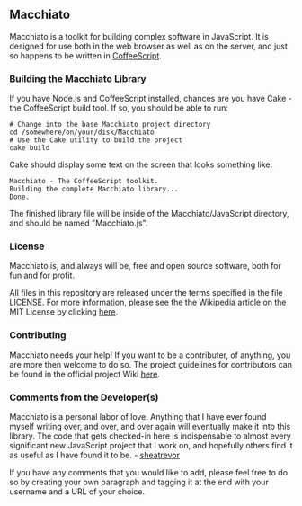 ## Macchiato ##

Macchiato is a toolkit for building complex software in JavaScript. It is
designed for use both in the web browser as well as on the server, and just so
happens to be written in [CoffeeScript][homepage-coffeescript].

### Building the Macchiato Library ###

If you have Node.js and CoffeeScript installed, chances are you have Cake - the
CoffeeScript build tool. If so, you should be able to run:

	# Change into the base Macchiato project directory
	cd /somewhere/on/your/disk/Macchiato
	# Use the Cake utility to build the project
	cake build

Cake should display some text on the screen that looks something like:

	Macchiato - The CoffeeScript toolkit.
	Building the complete Macchiato library...
	Done.

The finished library file will be inside of the Macchiato/JavaScript directory,
and should be named "Macchiato.js".

### License ###

Macchiato is, and always will be, free and open source software, both for fun
and for profit.

All files in this repository are released under the terms specified in the file
LICENSE. For more information, please see the the Wikipedia article on the MIT
License by clicking [here][wikipedia-mit-license].

### Contributing ###

Macchiato needs your help! If you want to be a contributer, of anything, you
are more then welcome to do so. The project guidelines for contributors can be
found in the official project Wiki [here][wiki-guidelines].

### Comments from the Developer(s) ###

Macchiato is a personal labor of love. Anything that I have ever found myself
writing over, and over, and over again will eventually make it into this
library. The code that gets checked-in here is indispensable to almost every
significant new JavaScript project that I work on, and hopefully others find it
as useful as I have found it to be. - [sheatrevor][github-sheatrevor]

If you have any comments that you would like to add, please feel free to do so
by creating your own paragraph and tagging it at the end with your username and
a URL of your choice.

[homepage-coffeescript]: http://jashkenas.github.com/coffee-script/ "CoffeeScript's Homepage"
[wikipedia-mit-license]: http://en.wikipedia.org/wiki/MIT_License "Wikipedia article for the MIT License"
[wiki-guidelines]: ./wiki/guidelines-for-contributors "Macchiato Wiki - Guidelines for Contributors"
[github-sheatrevor]: http://github.com/sheatrevor/ "Shea Trevor's profile on GitHub"
